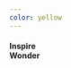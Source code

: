 ```yaml
---
color: yellow
---
```

<div class="center-align white-text">
  <h4 class="sans mega-slide-text">Inspire<br />Wonder</h4>
</div>
